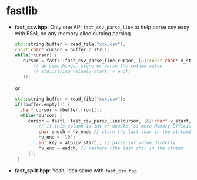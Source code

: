 # fastlib
* **fast_csv.hpp**: Only one API ```fast_csv_parse_line``` to help parse csv easy with FSM, no any memory alloc duraing parsing
  ```cpp
  std::string buffer = read_file("xxx.csv");
  const char* cursor = buffer.c_str();
  while(*cursor) {
     cursor = fastl::fast_csv_parse_line(cursor, [&](const char* v_start, const char* v_end) {
         // do somethings, store or parse the column value
         // std::string value(v_start, v_end);
     });
  ```
  or
  ```cpp
  std::string buffer = read_file("xxx.csv");
  if(!buffer.empty()) {
    char* cursor = &buffer.front();
    while(*cursor) {
       cursor = fastl::fast_csv_parse_line(cursor, [&](char* v_start, char* v_end) {
           // if this column is int or double, is more Memory Efficient parse it directly
           char endch = *v_end; // store the last char in the streaming
           *v_end = '\0';
           int key = atoi(v_start); // parse int value directly
           *v_end = endch; // restore rthe last char in the stream
       });
   }
  ```
* **fast_split.hpp**: Yeah, idea same with ```fast_csv.hpp```
